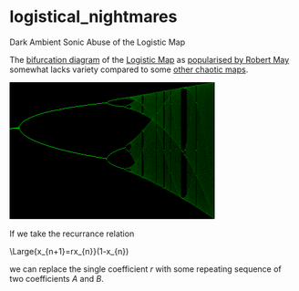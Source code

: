 # logistical_nightmares
Dark Ambient Sonic Abuse of the Logistic Map

The [bifurcation diagram](https://en.wikipedia.org/wiki/Bifurcation_diagram) of the [Logistic Map](https://en.wikipedia.org/wiki/Logistic_map) as
[popularised by Robert May](https://www.researchgate.net/publication/237005499_Simple_Mathematical_Models_With_Very_Complicated_Dynamics) somewhat
lacks variety compared to some [other chaotic maps](https://en.wikipedia.org/wiki/List_of_chaotic_maps).

![logistic map bifurfaction diagram](assets/logistic.png)

If we take the recurrance relation

$$
$$\Large{x_{n+1}=rx_{n}}(1-x_{n})$$
$$

we can replace the single coefficient $r$ with some repeating sequence of two coefficients $A$ and $B$.
